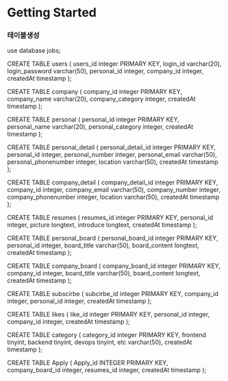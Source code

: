 # Getting Started

### 테이블생성 
use database jobs;

CREATE TABLE users (
  users_id integer PRIMARY KEY,
  login_id varchar(20),
  login_password varchar(50),
  personal_id integer,
  company_id integer,
  createdAt timestamp
);


CREATE TABLE company (
  company_id integer PRIMARY KEY,
  company_name varchar(20),
  company_category integer,
  createdAt timestamp
);


CREATE TABLE personal (
  personal_id integer PRIMARY KEY,
  personal_name varchar(20),
  personal_category integer,
  createdAt timestamp
);


CREATE TABLE personal_detail (
  personal_detail_id integer PRIMARY KEY,
  personal_id integer,
  personal_number integer,
  personal_email varchar(50),
  personal_phonenumber integer,
  location varchar(50),
  createdAt timestamp
);


CREATE TABLE company_detail (
  company_detail_id integer PRIMARY KEY,
  company_id integer,
  company_email varchar(50),
  company_number integer,
  company_phonenumber integer,
  location varchar(50),
  createdAt timestamp
);


CREATE TABLE resumes (
  resumes_id integer PRIMARY KEY,
  personal_id integer,
  picture longtext,
  introduce longtext,
  createdAt timestamp
);


CREATE TABLE personal_board (
  personal_board_id integer PRIMARY KEY,
  personal_id integer,
  board_title varchar(50),
  board_content longtext,
  createdAt timestamp
);

CREATE TABLE company_board (
  company_board_id integer PRIMARY KEY,
  company_id integer,
  board_title varchar(50),
  board_content longtext,
  createdAt timestamp
);


CREATE TABLE subscirbe (
  subcirbe_id integer PRIMARY KEY,
  company_id integer,
  personal_id integer,
  createdAt timestamp
);

CREATE TABLE likes (
  like_id integer PRIMARY KEY,
  personal_id integer,
  company_id integer,
  createdAt timestamp
);


CREATE TABLE category (
  category_id integer PRIMARY KEY,
  frontend tinyint,
  backend tinyint,
  devops tinyint,
  etc varchar(50),
  createdAt timestamp
);

CREATE TABLE Apply (
  Apply_id INTEGER PRIMARY KEY,
  company_board_id integer,
  resumes_id integer,
  createdAt timestamp
);

###